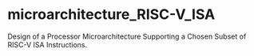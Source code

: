 # microarchitecture_RISC-V_ISA
Design of a Processor Microarchitecture Supporting a Chosen Subset of RISC-V ISA Instructions.
